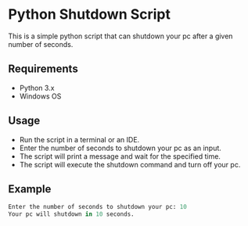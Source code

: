 # Python Shutdown Script

This is a simple python script that can shutdown your pc after a given number of seconds.

## Requirements

- Python 3.x
- Windows OS

## Usage

- Run the script in a terminal or an IDE.
- Enter the number of seconds to shutdown your pc as an input.
- The script will print a message and wait for the specified time.
- The script will execute the shutdown command and turn off your pc.

## Example

```python
Enter the number of seconds to shutdown your pc: 10
Your pc will shutdown in 10 seconds.
```
